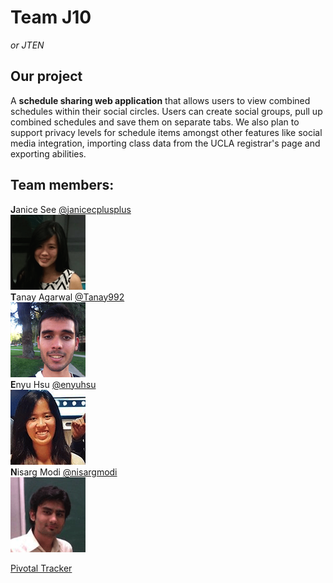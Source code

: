 # Team J10
*or JTEN*

## Our project
A **schedule sharing web application** that allows users to view combined schedules within their social circles. Users can create social groups, pull up combined schedules and save them on separate tabs. We also plan to support privacy levels for schedule items amongst other features like social media integration, importing class data from the UCLA registrar's page and exporting abilities.

## Team members:
**J**anice See [@janicecplusplus](https://github.com/janicecplusplus)  
![Janice](images/janice.png?raw=true "Janice")  
**T**anay Agarwal [@Tanay992](https://github.com/Tanay992)  
![Tanay](images/tanay.png?raw=true "Tanay")  
**E**nyu Hsu [@enyuhsu](https://github.com/enyuhsu)  
![Enyu](images/enyu.png?raw=true "Enyu")  
**N**isarg Modi [@nisargmodi](https://github.com/nisargmodi)  
![Nisarg](images/nisarg.png?raw=true "Nisarg")  

[Pivotal Tracker](https://www.pivotaltracker.com/n/projects/1446722)
